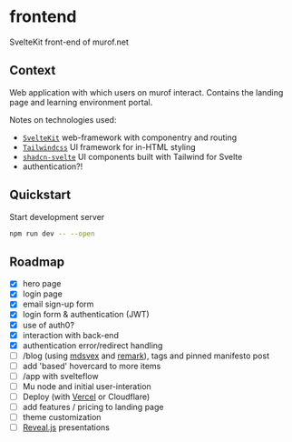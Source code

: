 # frontend
SvelteKit front-end of murof.net

## Context

Web application with which users on murof interact. Contains the landing page and learning environment portal.

Notes on technologies used:
- [`SvelteKit`](https://kit.svelte.dev/) web-framework with componentry and routing
- [`Tailwindcss`](https://tailwindcss.com/) UI framework for in-HTML styling
- [`shadcn-svelte`](https://www.shadcn-svelte.com/) UI components built with Tailwind for Svelte
- authentication?!

## Quickstart

Start development server

```bash
npm run dev -- --open
```

## Roadmap
- [x] hero page
- [x] login page
- [x] email sign-up form
- [x] login form & authentication (JWT)
- [x] use of auth0?
- [x] interaction with back-end
- [x] authentication error/redirect handling
- [ ] /blog (using [mdsvex](https://mdsvex.pngwn.io/) and [remark](https://github.com/remarkjs/remark-math/tree/main)), tags and pinned manifesto post
- [ ] add 'based' hovercard to more items
- [ ] /app with svelteflow
- [ ] Mu node and initial user-interation
- [ ] Deploy (with [Vercel](https://vercel.com/docs/frameworks/sveltekit) or Cloudflare)
- [ ] add features / pricing to landing page
- [ ] theme customization
- [ ] [Reveal.js](https://github.com/hakimel/reveal.js) presentations
